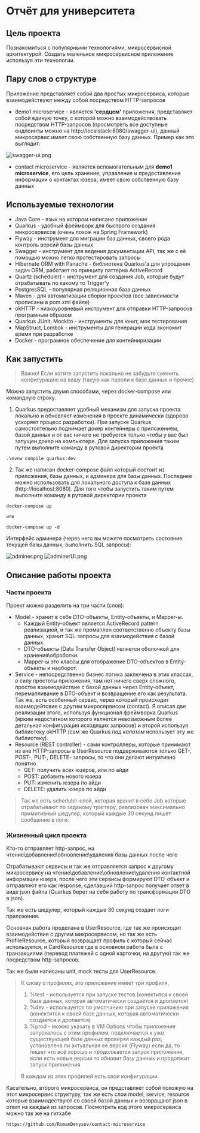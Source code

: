 # Отчёт для университета

## Цель проекта

Познакомиться с популярными технологиями, микросервисной архитектурой. 
Создать маленькое микросервисное приложение используя эти технологии.

## Пару слов о структуре

Приложение представляет собой два простых микросервиса, 
которые взаимодействуют между собой посредством HTTP-запросов

+ demo1 microservice - является **'сердцем'** приложения, 
представляет собой единую точку, с которой можно 
взаимодействовать посредством HTTP-запросов 
(просмотреть все доступные ендпоинты можно на http://localstack:8080/swagger-ui),
данный микросервис имеет свою собственную базу данных. Пример как это выглядит:


![swagger-ui.png](image/swagger.png)


+ contact microservice - является вспомогательным для **demo1 microservice**, 
его цель хранение, управление и предоставление информации о контактах юзера, 
имеет свою собственную базу данных


## Используемые технологии

+ Java Core - язык на котором написано приложение
+ Quarkus - удобный фреймворк для быстрого создания микросервисов (очень похож на Spring Framework)
+ Flyway - инструмент для миграции баз данных, своего рода контроль версий базы данных
+ Swagger - инструмент для ведения документации API, так же с её помощью можно легко протестировать запросы
+ Hibernate ORM with Panache - библиотека Quarkus'а для упрощения задач ORM, работает по принципу паттерна ActiveRecord
+ Quartz (scheduler) - инструмент для создания Job, которые будут отрабатывать по какому то Trigger'у
+ PostgresSQL - популярная реляционная база данных
+ Maven - для автоматизации сборки проектов (все зависимости прописаны в pom.xml файле)
+ okHTTP - низкоуровневый инструмент для отправки HTTP-запросов програмным образом
+ Quarkus JUnit, Mockito - инструменты для юнит, мок тестирования 
+ MapStruct, Lombok - инструменты для генерации кода экономит время при разработке
+ Docker - програмное обеспечение для контейниризации


## Как запустить

> Важно! Если хотите запустить локально не забудьте 
> сменить конфигурацию на вашу (такую как пароли к базе данных и прочее)

Можно запустить двумя способами, через docker-compose или командную строку.

1. Quarkus предоставляет удобный механизм для запуска проекта локально 
и обновляет изменения в проекте динамически (здорово ускоряет процесс разработки). 
При запуске Quarkus самостоятельно поднимает докер контейнеры с приложением, базой данных и
от вас ничего не требуется только чтобы у вас был запущен докер на компьютере. Для запуска приложения таким 
путем выполните команду в рутовой директории проекта
```
.\mvnw compile quarkus:dev
```

2. Так же написан docker-compose файл который состоит из приложения, базы данных, и админера для базы данных.
Последнее можно использовать для локального доступа к базе данных (http://localhost:8080). Для того чтобы запустить 
таким путем выполните команду в рутовой директории проекта
```
docker-compose up

или

docker-compose up -d
```

Интерфейс админера (через него вы можете посмотреть состояние текущей базы данных, выполнить SQL запросы):

![adminer.png](image/adminer-1.png)
![adminerUI.png](image/adminer-2.png)

## Описание работы проекта

### Части проекта

Проект можно разделить на три части (слоя):
- Model - хранит в себе DTO-объекты, Entity-объекты, и Mapper-ы.
  + Каждый Entity-объект является ActiveRecord pattern реализацией, 
  и так же промаплен соответственно объекту базы данных, хранит SQL-запросы
  для взаимодействия с базой данных.
  + DTO-объекты (Data Transfer Object) является оболочкой для хранения\оброботки.
  + Mapper-ы это классы для отображение DTO-объектов в Entity-объекты и наоборот.
- Service - непосредственно бизнес логика заключена в этих классах, в силу простоты приложения, там нет ничего
сверх сложного, простое взаимодействие с базой данных через Entity-объект, перемапливание в DTO-объект и возвращение
его как результата. Так же, есть особенный сервис, через который происходит взаимодейтсвие с другим микросервисом (contact).
Я описал две реализации этого, используя функционал фреймворка Quarkus (ярким недостатком которого является невозможным 
более детальная конфигурация исходящих запросов) и второй используя библиотеку okHTTP (сам же Quarkus *под капотом* использует 
эту же библиотеку).
- Resource (REST controller) - сами контроллеры, которые принимают из вне HTTP-запросы в UserResource поддерживаются только
GET-, POST-, PUT-, DELETE- запросы, то что они делают интуитивно понятно
  + GET: получить всех юзеров, или по айди
  + POST: добавить нового юзера
  + PUT: изменить юзера по айди
  + DELETE: удалить юзера по айди
  
> Так же есть scheduler-слой, которая хранит в себе Job которые отрабатывают по заданому триггеру,
> реализован максимально примитивный шедулер, который каждые 30 секунд пишет сообщение в логи. 

### Жизненный цикл проекта

Кто-то отправляет http-запрос, на чтение\добавление\обновление\удаления базы данных после чего

Отрабатывают сервисы и так же отправляется запрос к другому микросервису на чтение\добавление\обновление\удаления
контактной информации юзера, после чего эти сервисы формируют DTO-объект и отправляют его как response, 
сделавший http-запрос получает ответ в виде json файла (Quarkus берет на себя работу по трансформации DTO в json).

Так же есть шедулер, который каждые 30 секунд создает логи приложения. 

Основная работа проделана в UserResource, где так же происходит взаимодействие с другим микросервисом,
но так же есть ProfileResource, который возвращает профиль с который сейчас используется, 
и CardResource где в основном работа была с транзакциями (перевод платежей с одной карточки, на другую) так же посредством 
http-запросов. 

Так же были написаны unit, mock тесты для UserResource.

> К слову о профилях, это приложение имеет три профиля,
> 1. %test - используется при запуске тестов (конектится к своей базе данных, которая автоматически создается и дропается)
> 2. %dev - используется по умолчанию при запуске приложения (конектится к своей базе данных, которая автоматически создается и дропается)
> 3. %prod - можно указать в VM Options чтобы приложение запускалось с этим профилем, подключается к уже существующей базе данных
> проверяя каждый раз, установлена ли актуальная её версия (Flyway) если да, то пишет что всё хорошо и продолжается запуск приложения,
> если есть новые версии то обновит базу данных и продолжит запуск приложения
> 
> В каждом из этих профилей есть свои конфигурации.

Касательно, второго микросервиса, он представляет собой похожую на этот микросервис структуру, 
так же есть слои model, service, resource которые взаимодествуют со своей базой данных и возвращают json 
в ответ на каждый из запросов. Посмотреть код этого микросервиса можно так же на гитхабе 

```
https://github.com/RomanDenysov/contact-microservice
```
